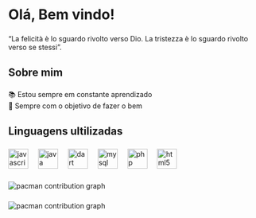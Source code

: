 <h1 align="left">Olá, Bem vindo!</h1>

###

<p align="left">“La felicità è lo sguardo rivolto verso Dio. La tristezza è lo sguardo rivolto verso se stessi”.</p>

###

<h2 align="left">Sobre mim</h2>

###

<p align="left">📚 Estou sempre em constante aprendizado<br>🎯 Sempre com o objetivo de fazer o bem</p>

###

<h2 align="left">Linguagens ultilizadas</h2>

###

<div align="left">
  <img src="https://cdn.jsdelivr.net/gh/devicons/devicon/icons/javascript/javascript-original.svg" height="40" alt="javascript logo"  />
  <img width="12" />
  <img src="https://cdn.jsdelivr.net/gh/devicons/devicon/icons/java/java-original.svg" height="40" alt="java logo"  />
  <img width="12" />
  <img src="https://cdn.jsdelivr.net/gh/devicons/devicon/icons/dart/dart-original.svg" height="40" alt="dart logo"  />
  <img width="12" />
  <img src="https://cdn.jsdelivr.net/gh/devicons/devicon/icons/mysql/mysql-original.svg" height="40" alt="mysql logo"  />
  <img width="12" />
  <img src="https://cdn.jsdelivr.net/gh/devicons/devicon/icons/php/php-original.svg" height="40" alt="php logo"  />
  <img width="12" />
  <img src="https://cdn.jsdelivr.net/gh/devicons/devicon/icons/html5/html5-original.svg" height="40" alt="html5 logo"  />
</div>

###

<picture>
  <source media="(prefers-color-scheme: dark)" srcset="https://raw.githubusercontent.com/[USERNAME]/[USERNAME]/output/pacman-contribution-graph-dark.svg">
  <source media="(prefers-color-scheme: light)" srcset="https://raw.githubusercontent.com/[USERNAME]/[USERNAME]/output/pacman-contribution-graph.svg">
  <img alt="pacman contribution graph" src="https://raw.githubusercontent.com/[USERNAME]/[USERNAME]/output/pacman-contribution-graph.svg">
</picture>

###

<picture>
  <source media="(prefers-color-scheme: dark)" srcset="https://raw.githubusercontent.com/folkbarbecue/folkbarbecue/output/pacman-contribution-graph-dark.svg">
  <source media="(prefers-color-scheme: light)" srcset="https://raw.githubusercontent.com/folkbarbecue/folkbarbecue/output/pacman-contribution-graph.svg">
  <img alt="pacman contribution graph" src="https://raw.githubusercontent.com/folkbarbecue/folkbarbecue/output/pacman-contribution-graph.svg">
</picture>

###
